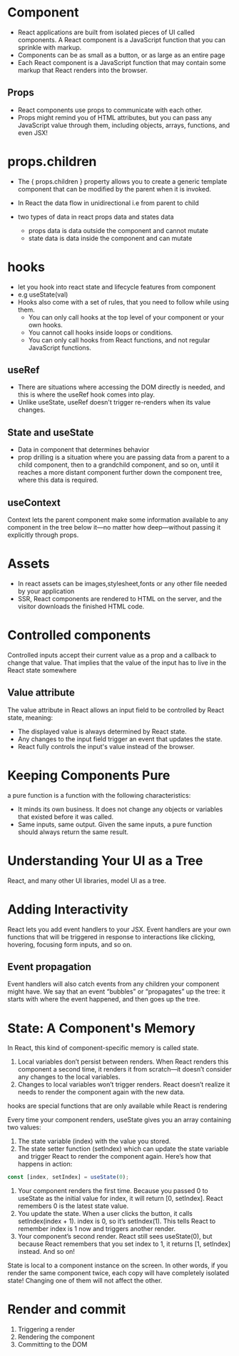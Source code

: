 # Component
* React applications are built from isolated pieces of UI called components. A React component is a JavaScript function that you can sprinkle with markup.
* Components can be as small as a button, or as large as an entire page
* Each React component is a JavaScript function that may contain some markup that React renders into the browser. 
## Props
* React components use props to communicate with each other.
* Props might remind you of HTML attributes, but you can pass any JavaScript value through them, including objects, arrays, functions, and even JSX!

# props.children
* The { props.children } property allows you to create a generic template component that can be modified by 
the parent when it is invoked.

* In React the data flow in unidirectional i.e from parent to child
* two types of data in react props data and states data
    - props data is data outside the component and cannot mutate
    - state data is data inside the component and can mutate

# hooks

* let you hook into react state and lifecycle features from component
* e.g useState(val)
* Hooks also come with a set of rules, that you need to follow while using them. 
    - You can only call hooks at the top level of your component or your own hooks. 
    - You cannot call hooks inside loops or conditions. 
    - You can only call hooks from React functions, and not regular JavaScript functions. 

## useRef
* There are situations where accessing the DOM directly is needed, and this is where 
the useRef hook comes into play.
*  Unlike useState, useRef doesn't trigger re-renders when its value changes.


## State and useState
* Data in component that determines behavior
*  prop drilling is a situation where you are passing data from a parent to a child component,
then to a grandchild component, and so on, until it reaches a more distant component further down the component tree,
where this data is required.


## useContext
Context lets the parent component make some information available to any component in the tree below it—no matter 
how deep—without passing it explicitly through props.


# Assets
* In react assets can be images,stylesheet,fonts or any other file needed by your application
*  SSR, React components are rendered to HTML on the server, and the visitor downloads the finished HTML code. 

# Controlled components
Controlled inputs accept their current value as a prop and a callback to change that value. 
That implies that the value of the input has to live in the React state somewhere

## Value attribute
The value attribute in React allows an input field to be controlled by React state, meaning:
* The displayed value is always determined by React state.
* Any changes to the input field trigger an event that updates the state.
* React fully controls the input's value instead of the browser.

# Keeping Components Pure
 a pure function is a function with the following characteristics:

* It minds its own business. It does not change any objects or variables that existed before it was called.
* Same inputs, same output. Given the same inputs, a pure function should always return the same result.

# Understanding Your UI as a Tree
React, and many other UI libraries, model UI as a tree. 
# Adding Interactivity
React lets you add event handlers to your JSX. Event handlers are your own functions that will be triggered in response to interactions like clicking, hovering, focusing form inputs, and so on.
## Event propagation
Event handlers will also catch events from any children your component might have. We say that an event “bubbles” or “propagates” up the tree: it starts with where the event happened, and then goes up the tree.


# State: A Component's Memory
In React, this kind of component-specific memory is called state.
1. Local variables don’t persist between renders. When React renders this component a second time, it renders it from scratch—it doesn’t consider any changes to the local variables.
2. Changes to local variables won’t trigger renders. React doesn’t realize it needs to render the component again with the new data.

hooks are special functions that are only available while React is rendering 

Every time your component renders, useState gives you an array containing two values:

1. The state variable (index) with the value you stored.
2. The state setter function (setIndex) which can update the state variable and trigger React to render the component again.
Here’s how that happens in action:
```Javascript
const [index, setIndex] = useState(0);
```
1. Your component renders the first time. Because you passed 0 to useState as the initial value for index, it will return [0, setIndex]. React remembers 0 is the latest state value.
2. You update the state. When a user clicks the button, it calls setIndex(index + 1). index is 0, so it’s setIndex(1). This tells React to remember index is 1 now and triggers another render.
3. Your component’s second render. React still sees useState(0), but because React remembers that you set index to 1, it returns [1, setIndex] instead.
And so on!

State is local to a component instance on the screen. In other words, if you render the same component twice, each copy will have completely isolated state! Changing one of them will not affect the other.

# Render and commit
1. Triggering a render 
2. Rendering the component 
3. Committing to the DOM 

